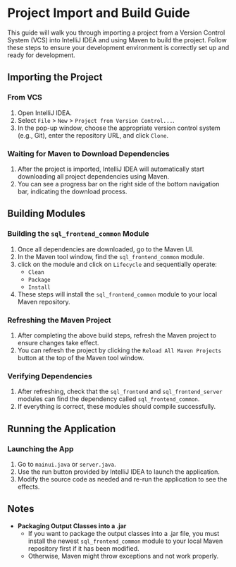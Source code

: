 # Project Import and Build Guide

This guide will walk you through importing a project from a Version Control System (VCS) into IntelliJ IDEA and using
Maven to build the project. Follow these steps to ensure your development environment is correctly set up and ready for
development.

## Importing the Project

### From VCS

1. Open IntelliJ IDEA.
2. Select `File` > `New` > `Project from Version Control...`.
3. In the pop-up window, choose the appropriate version control system (e.g., Git), enter the repository URL, and
   click `Clone`.

### Waiting for Maven to Download Dependencies

1. After the project is imported, IntelliJ IDEA will automatically start downloading all project dependencies using
   Maven.
2. You can see a progress bar on the right side of the bottom navigation bar, indicating the download process.

## Building Modules

### Building the `sql_frontend_common` Module

1. Once all dependencies are downloaded, go to the Maven UI.
2. In the Maven tool window, find the `sql_frontend_common` module.
3. click on the module and click on `Lifecycle` and sequentially operate:
    - `Clean`
    - `Package`
    - `Install`
4. These steps will install the `sql_frontend_common` module to your local Maven repository.

### Refreshing the Maven Project

1. After completing the above build steps, refresh the Maven project to ensure changes take effect.
2. You can refresh the project by clicking the `Reload All Maven Projects` button at the top of the Maven tool window.

### Verifying Dependencies

1. After refreshing, check that the `sql_frontend` and `sql_frontend_server` modules can find the dependency
   called `sql_frontend_common`.
2. If everything is correct, these modules should compile successfully.

## Running the Application

### Launching the App

1. Go to `mainui.java` or `server.java`.
2. Use the run button provided by IntelliJ IDEA to launch the application.
3. Modify the source code as needed and re-run the application to see the effects.

## Notes

- **Packaging Output Classes into a .jar**
    - If you want to package the output classes into a .jar file, you must install the newest `sql_frontend_common`
      module to your local Maven repository first if it has been modified.
    - Otherwise, Maven might throw exceptions and not work properly.
